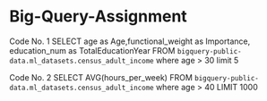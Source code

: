 # Big-Query-Assignment
Code No. 1 
SELECT age as Age,functional_weight as Importance, education_num as TotalEducationYear  FROM `bigquery-public-data.ml_datasets.census_adult_income`
where age > 30 
limit 5

Code No. 2 
SELECT AVG(hours_per_week)  FROM `bigquery-public-data.ml_datasets.census_adult_income` 
where age > 40
LIMIT 1000

